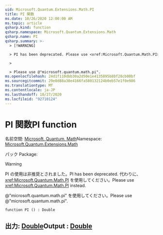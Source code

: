 ```yaml
---
uid: Microsoft.Quantum.Extensions.Math.PI
title: PI 関数
ms.date: 10/26/2020 12:00:00 AM
ms.topic: article
qsharp.kind: function
qsharp.namespace: Microsoft.Quantum.Extensions.Math
qsharp.name: PI
qsharp.summary: >-
  > [!WARNING]

  > PI has been deprecated. Please use <xref:Microsoft.Quantum.Math.PI> instead.

  >

  > Please use @"microsoft.quantum.math.pi".
ms.openlocfilehash: 24d1f110dbb30a2d50e1e4135895b8bf28cb00bf
ms.sourcegitcommit: 29e0d88a30e4166fa580132124b0eb57e1f0e986
ms.translationtype: MT
ms.contentlocale: ja-JP
ms.lasthandoff: 10/27/2020
ms.locfileid: "92710124"
---
```

# <a name="pi-function"></a><span data-ttu-id="16c27-102">PI 関数</span><span class="sxs-lookup"><span data-stu-id="16c27-102">PI function</span></span>

<span data-ttu-id="16c27-103">名前空間: [Microsoft. Quantum. Math](xref:Microsoft.Quantum.Extensions.Math)</span><span class="sxs-lookup"><span data-stu-id="16c27-103">Namespace: [Microsoft.Quantum.Extensions.Math](xref:Microsoft.Quantum.Extensions.Math)</span></span>

<span data-ttu-id="16c27-104">パック [](https://nuget.org/packages/)</span><span class="sxs-lookup"><span data-stu-id="16c27-104">Package: [](https://nuget.org/packages/)</span></span>


> [!WARNING]
> <span data-ttu-id="16c27-105">PI の使用は非推奨とされました。</span><span class="sxs-lookup"><span data-stu-id="16c27-105">PI has been deprecated.</span></span> <span data-ttu-id="16c27-106">代わりに、<xref:Microsoft.Quantum.Math.PI> を使用してください。</span><span class="sxs-lookup"><span data-stu-id="16c27-106">Please use <xref:Microsoft.Quantum.Math.PI> instead.</span></span>
>
> <span data-ttu-id="16c27-107">@"microsoft.quantum.math.pi" を使用してください。</span><span class="sxs-lookup"><span data-stu-id="16c27-107">Please use @"microsoft.quantum.math.pi".</span></span>



```qsharp
function PI () : Double
```


## <a name="output--double"></a><span data-ttu-id="16c27-108">出力: [Double](xref:microsoft.quantum.lang-ref.double)</span><span class="sxs-lookup"><span data-stu-id="16c27-108">Output : [Double](xref:microsoft.quantum.lang-ref.double)</span></span>


